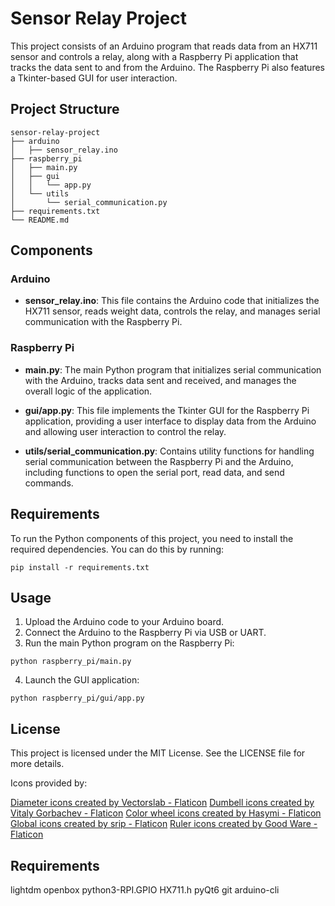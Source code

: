 # Sensor Relay Project

This project consists of an Arduino program that reads data from an HX711 sensor and controls a relay, along with a Raspberry Pi application that tracks the data sent to and from the Arduino. The Raspberry Pi also features a Tkinter-based GUI for user interaction.

## Project Structure

```
sensor-relay-project
├── arduino
│   ├── sensor_relay.ino
├── raspberry_pi
│   ├── main.py
│   ├── gui
│   │   └── app.py
│   └── utils
│       └── serial_communication.py
├── requirements.txt
└── README.md
```

## Components

### Arduino

- **sensor_relay.ino**: This file contains the Arduino code that initializes the HX711 sensor, reads weight data, controls the relay, and manages serial communication with the Raspberry Pi.

### Raspberry Pi

- **main.py**: The main Python program that initializes serial communication with the Arduino, tracks data sent and received, and manages the overall logic of the application.

- **gui/app.py**: This file implements the Tkinter GUI for the Raspberry Pi application, providing a user interface to display data from the Arduino and allowing user interaction to control the relay.

- **utils/serial_communication.py**: Contains utility functions for handling serial communication between the Raspberry Pi and the Arduino, including functions to open the serial port, read data, and send commands.

## Requirements

To run the Python components of this project, you need to install the required dependencies. You can do this by running:

```
pip install -r requirements.txt
```

## Usage

1. Upload the Arduino code to your Arduino board.
2. Connect the Arduino to the Raspberry Pi via USB or UART.
3. Run the main Python program on the Raspberry Pi:

```
python raspberry_pi/main.py
```

4. Launch the GUI application:

```
python raspberry_pi/gui/app.py
```

## License

This project is licensed under the MIT License. See the LICENSE file for more details.

Icons provided by:

<a href="https://www.flaticon.com/free-icons/diameter" title="diameter icons">Diameter icons created by Vectorslab - Flaticon</a>
<a href="https://www.flaticon.com/free-icons/dumbell" title="Dumbell icons">Dumbell icons created by Vitaly Gorbachev - Flaticon</a>
<a href="https://www.flaticon.com/free-icons/color-wheel" title="color wheel icons">Color wheel icons created by Hasymi - Flaticon</a>
<a href="https://www.flaticon.com/free-icons/global" title="global icons">Global icons created by srip - Flaticon</a>
<a href="https://www.flaticon.com/free-icons/ruler" title="ruler icons">Ruler icons created by Good Ware - Flaticon</a>

## Requirements

lightdm
openbox
python3-RPI.GPIO
HX711.h
pyQt6
git
arduino-cli